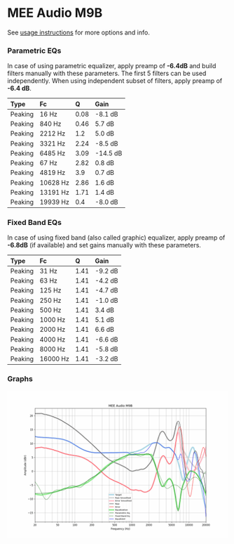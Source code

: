 # MEE Audio M9B
See [usage instructions](https://github.com/jaakkopasanen/AutoEq#usage) for more options and info.

### Parametric EQs
In case of using parametric equalizer, apply preamp of **-6.4dB** and build filters manually
with these parameters. The first 5 filters can be used independently.
When using independent subset of filters, apply preamp of **-6.4 dB**.

| Type    | Fc       |    Q | Gain     |
|:--------|:---------|:-----|:---------|
| Peaking | 16 Hz    | 0.08 | -8.1 dB  |
| Peaking | 840 Hz   | 0.46 | 5.7 dB   |
| Peaking | 2212 Hz  | 1.2  | 5.0 dB   |
| Peaking | 3321 Hz  | 2.24 | -8.5 dB  |
| Peaking | 6485 Hz  | 3.09 | -14.5 dB |
| Peaking | 67 Hz    | 2.82 | 0.8 dB   |
| Peaking | 4819 Hz  | 3.9  | 0.7 dB   |
| Peaking | 10628 Hz | 2.86 | 1.6 dB   |
| Peaking | 13191 Hz | 1.71 | 1.4 dB   |
| Peaking | 19939 Hz | 0.4  | -8.0 dB  |

### Fixed Band EQs
In case of using fixed band (also called graphic) equalizer, apply preamp of **-6.8dB**
(if available) and set gains manually with these parameters.

| Type    | Fc       |    Q | Gain    |
|:--------|:---------|:-----|:--------|
| Peaking | 31 Hz    | 1.41 | -9.2 dB |
| Peaking | 63 Hz    | 1.41 | -4.2 dB |
| Peaking | 125 Hz   | 1.41 | -4.7 dB |
| Peaking | 250 Hz   | 1.41 | -1.0 dB |
| Peaking | 500 Hz   | 1.41 | 3.4 dB  |
| Peaking | 1000 Hz  | 1.41 | 5.1 dB  |
| Peaking | 2000 Hz  | 1.41 | 6.6 dB  |
| Peaking | 4000 Hz  | 1.41 | -6.6 dB |
| Peaking | 8000 Hz  | 1.41 | -5.8 dB |
| Peaking | 16000 Hz | 1.41 | -3.2 dB |

### Graphs
![](./MEE%20Audio%20M9B.png)